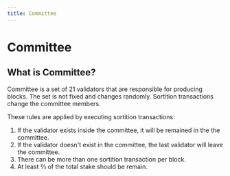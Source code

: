 ```yaml
---
title: Committee
---
```


# Committee

## What is Committee?

Committee is a set of 21 validators that are responsible for producing blocks. The set is not fixed
and changes randomly. Sortition transactions change the committee members.

These rules are applied by executing sortition transactions:

1. If the validator exists inside the committee, it will be remained in the the committee.
2. If the validator doesn't exist in the committee, the last validator will leave the committee.
3. There can be more than one sortition transaction per block.
4. At least ⅔ of the total stake should be remain.
